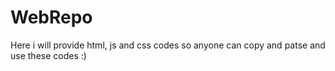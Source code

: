 # WebRepo
Here i will provide html, js and css codes so anyone can copy and patse and use these codes :)
